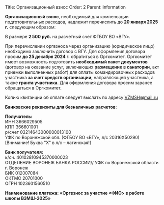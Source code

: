 Title: Организационный взнос
Order: 2
Parent: information

**Организационный взнос**, необходимый для компенсации подготовительных расходов, надлежит перечислить до **20 января 2025 г.** следующим образом:

В размере **2 500 руб.** на расчетный счет ФГБОУ ВО «ВГУ».

При перечислении оргвзноса через организацию (юридическое лицо) необходимо заключить договор с ВГУ. Для оформления договора просим **до 25 декабря 2024 г.** обратиться в Оргкомитет.
Оргкомитет имеет возможность подготовить **необходимый пакет документов** (договор на оказание услуг, включающих **размещение в санатории**, акт приемки выполненных работ) для оплаты командировочных расходов участника **за счет средств организации**, направляющей участника, а также **гранта участника**. Для оформления договора просим заранее обращаться в Оргкомитет.

Копию квитанции об оплате следует выслать по адресу [VZMSH@mail.ru](mailto:vzmsh@mail.ru)

**Банковские реквизиты для безналичных расчетов:**

**Получатель:**  
ИНН 3666029505  
КПП 366601001  
р/счет 03214643000000013100  
УФК по Воронежской обл. (ФГБОУ ВО «ВГУ», л/с 20316Х50290)  
[Внимание! Буква "X" в л/с – латинская!]

**Банк получателя:**  
к/сч. 40102810945370000023  
ОТДЕЛЕНИЕ ВОРОНЕЖ БАНКА РОССИИ// УФК по Воронежской области г. Воронеж  
БИК 012007084  
ОКТМО 20701000  
ОГРН 1023601560510  

**Наименование платежа: «Оргвзнос за участие <ФИО> в работе школы ВЗМШ-2025»**
